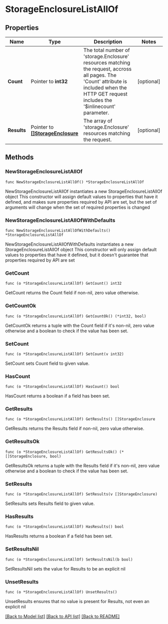 # StorageEnclosureListAllOf

## Properties

Name | Type | Description | Notes
------------ | ------------- | ------------- | -------------
**Count** | Pointer to **int32** | The total number of &#39;storage.Enclosure&#39; resources matching the request, accross all pages. The &#39;Count&#39; attribute is included when the HTTP GET request includes the &#39;$inlinecount&#39; parameter. | [optional] 
**Results** | Pointer to [**[]StorageEnclosure**](StorageEnclosure.md) | The array of &#39;storage.Enclosure&#39; resources matching the request. | [optional] 

## Methods

### NewStorageEnclosureListAllOf

`func NewStorageEnclosureListAllOf() *StorageEnclosureListAllOf`

NewStorageEnclosureListAllOf instantiates a new StorageEnclosureListAllOf object
This constructor will assign default values to properties that have it defined,
and makes sure properties required by API are set, but the set of arguments
will change when the set of required properties is changed

### NewStorageEnclosureListAllOfWithDefaults

`func NewStorageEnclosureListAllOfWithDefaults() *StorageEnclosureListAllOf`

NewStorageEnclosureListAllOfWithDefaults instantiates a new StorageEnclosureListAllOf object
This constructor will only assign default values to properties that have it defined,
but it doesn't guarantee that properties required by API are set

### GetCount

`func (o *StorageEnclosureListAllOf) GetCount() int32`

GetCount returns the Count field if non-nil, zero value otherwise.

### GetCountOk

`func (o *StorageEnclosureListAllOf) GetCountOk() (*int32, bool)`

GetCountOk returns a tuple with the Count field if it's non-nil, zero value otherwise
and a boolean to check if the value has been set.

### SetCount

`func (o *StorageEnclosureListAllOf) SetCount(v int32)`

SetCount sets Count field to given value.

### HasCount

`func (o *StorageEnclosureListAllOf) HasCount() bool`

HasCount returns a boolean if a field has been set.

### GetResults

`func (o *StorageEnclosureListAllOf) GetResults() []StorageEnclosure`

GetResults returns the Results field if non-nil, zero value otherwise.

### GetResultsOk

`func (o *StorageEnclosureListAllOf) GetResultsOk() (*[]StorageEnclosure, bool)`

GetResultsOk returns a tuple with the Results field if it's non-nil, zero value otherwise
and a boolean to check if the value has been set.

### SetResults

`func (o *StorageEnclosureListAllOf) SetResults(v []StorageEnclosure)`

SetResults sets Results field to given value.

### HasResults

`func (o *StorageEnclosureListAllOf) HasResults() bool`

HasResults returns a boolean if a field has been set.

### SetResultsNil

`func (o *StorageEnclosureListAllOf) SetResultsNil(b bool)`

 SetResultsNil sets the value for Results to be an explicit nil

### UnsetResults
`func (o *StorageEnclosureListAllOf) UnsetResults()`

UnsetResults ensures that no value is present for Results, not even an explicit nil

[[Back to Model list]](../README.md#documentation-for-models) [[Back to API list]](../README.md#documentation-for-api-endpoints) [[Back to README]](../README.md)


